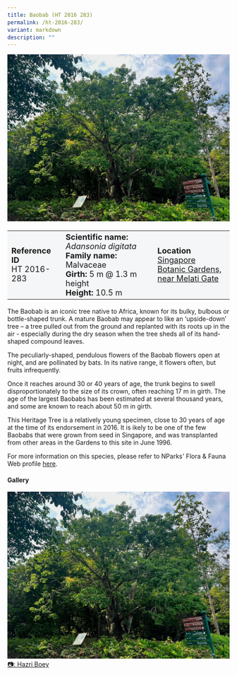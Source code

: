 ```yaml
---
title: Baobab (HT 2016 283)
permalink: /ht-2016-283/
variant: markdown
description: ""
---
```

<div class="isomer-image-wrapper">
<img src="/images/Heritage_trees_photos/adadig_ht2016-283_habit.jpg">
</div><table style="minWidth: 100px; font-size: 18px; background: #F4F6F7">
<tbody><tr>
<td rowspan="1" colspan="1">
<strong>Reference ID</strong>
<br>HT 2016-283
</td>
<td rowspan="1" colspan="1">
	<strong>Scientific name:</strong> <em>Adansonia digitata</em>
<br><strong>Family name: </strong>Malvaceae
<br><strong>Girth: </strong>5 m @ 1.3 m height
<br><strong>Height: </strong>10.5 m
</td>
<td rowspan="1" colspan="1">
<strong>Location</strong><a href="https://www.onemap.gov.sg/?lat=1.3209199999611885&amp;lng=103.81455999995923">
 <br>Singapore Botanic Gardens,<br>near Melati Gate</a>
</td>
</tr>
</tbody>
</table>
<p>The Baobab is an iconic tree native to Africa, known for its bulky, bulbous or bottle-shaped trunk.  A mature Baobab may appear to like an ‘upside-down’ tree – a tree pulled out from the ground and replanted with its roots up in the air - especially during the dry season when the tree sheds all of its hand-shaped compound leaves.</p>

<p>The peculiarly-shaped, pendulous flowers of the Baobab flowers open at night, and are pollinated by bats. In its native range, it flowers often, but fruits infrequently.</p>

<p>Once it reaches around 30 or 40 years of age, the trunk begins to swell disproportionately to the size of its crown, often reaching 17 m in girth. The age of the largest Baobabs has been estimated at several thousand years, and some are known to reach about 50 m in girth.</p>
  
<p>This Heritage Tree is a relatively young specimen, close to 30 years of age at the time of its endorsement in 2016. It is ikely to be one of the few Baobabs that were grown from seed in Singapore, and was transplanted from other areas in the Gardens to this site in June 1996.</p>


<p>For more information on this species, please refer to NParks' Flora &amp; Fauna Web profile <a href="https://www.nparks.gov.sg/florafaunaweb/flora/2/6/2696">here</a>.</p>

<h4><b>Gallery</b></h4>
<div class="isomer-card-grid">
<a href="/images/Heritage_trees_photos/adadig_ht2016-283_habit.jpg" class="isomer-card">
<div class="isomer-card-image">
<div class="isomer-image-wrapper"><img src="/images/Heritage_trees_photos/adadig_ht2016-283_habit.jpg"></div></div>
<div class="isomer-card-body"><div class="isomer-card-description">📷: Hazri Boey</div></div></a><p></p></div>
